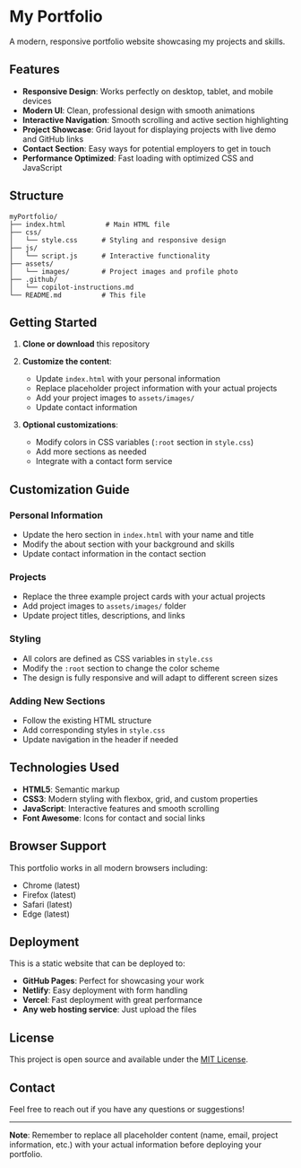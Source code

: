 # My Portfolio

A modern, responsive portfolio website showcasing my projects and skills.

## Features

- **Responsive Design**: Works perfectly on desktop, tablet, and mobile devices
- **Modern UI**: Clean, professional design with smooth animations
- **Interactive Navigation**: Smooth scrolling and active section highlighting
- **Project Showcase**: Grid layout for displaying projects with live demo and GitHub links
- **Contact Section**: Easy ways for potential employers to get in touch
- **Performance Optimized**: Fast loading with optimized CSS and JavaScript

## Structure

```
myPortfolio/
├── index.html          # Main HTML file
├── css/
│   └── style.css      # Styling and responsive design
├── js/
│   └── script.js      # Interactive functionality
├── assets/
│   └── images/        # Project images and profile photo
├── .github/
│   └── copilot-instructions.md
└── README.md          # This file
```

## Getting Started

1. **Clone or download** this repository
2. **Customize the content**:
   - Update `index.html` with your personal information
   - Replace placeholder project information with your actual projects
   - Add your project images to `assets/images/`
   - Update contact information

3. **Optional customizations**:
   - Modify colors in CSS variables (`:root` section in `style.css`)
   - Add more sections as needed
   - Integrate with a contact form service

## Customization Guide

### Personal Information

- Update the hero section in `index.html` with your name and title
- Modify the about section with your background and skills
- Update contact information in the contact section

### Projects

- Replace the three example project cards with your actual projects
- Add project images to `assets/images/` folder
- Update project titles, descriptions, and links

### Styling

- All colors are defined as CSS variables in `style.css`
- Modify the `:root` section to change the color scheme
- The design is fully responsive and will adapt to different screen sizes

### Adding New Sections

- Follow the existing HTML structure
- Add corresponding styles in `style.css`
- Update navigation in the header if needed

## Technologies Used

- **HTML5**: Semantic markup
- **CSS3**: Modern styling with flexbox, grid, and custom properties
- **JavaScript**: Interactive features and smooth scrolling
- **Font Awesome**: Icons for contact and social links

## Browser Support

This portfolio works in all modern browsers including:

- Chrome (latest)
- Firefox (latest)
- Safari (latest)
- Edge (latest)

## Deployment

This is a static website that can be deployed to:

- **GitHub Pages**: Perfect for showcasing your work
- **Netlify**: Easy deployment with form handling
- **Vercel**: Fast deployment with great performance
- **Any web hosting service**: Just upload the files

## License

This project is open source and available under the [MIT License](LICENSE).

## Contact

Feel free to reach out if you have any questions or suggestions!

---

**Note**: Remember to replace all placeholder content (name, email, project information, etc.) with your actual information before deploying your portfolio.
